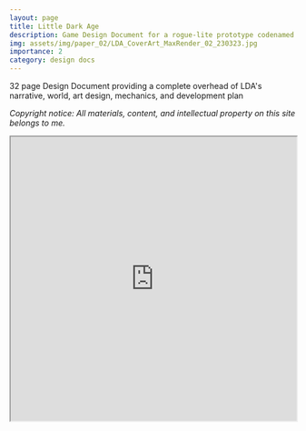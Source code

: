 ```yaml
---
layout: page
title: Little Dark Age
description: Game Design Document for a rogue-lite prototype codenamed "Little Dark Age"
img: assets/img/paper_02/LDA_CoverArt_MaxRender_02_230323.jpg
importance: 2
category: design docs
---
```


32 page Design Document providing a complete overhead of LDA's narrative, world, art design, mechanics, and development plan

<i>Copyright notice: All materials, content, and intellectual property on this site belongs to me.</i>

<iframe src="https://drive.google.com/file/d/1IlnirruJ2TwRsthhvExFPV_KIsIv4dCd/preview" width="100%" height="500" allow="autoplay"></iframe>

<!--
<object data="{{ site.url }}{{ site.baseurl }}/assets/pdf/gdd_littledarkage.pdf" width="800" height="500" type='application/pdf'></object>
-->
